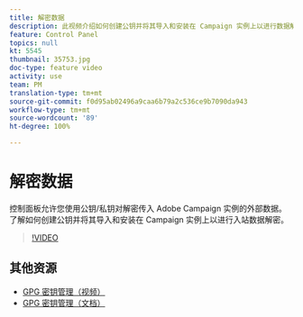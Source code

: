 ```yaml
---
title: 解密数据
description: 此视频介绍如何创建公钥并将其导入和安装在 Campaign 实例上以进行数据解密。
feature: Control Panel
topics: null
kt: 5545
thumbnail: 35753.jpg
doc-type: feature video
activity: use
team: PM
translation-type: tm+mt
source-git-commit: f0d95ab02496a9caa6b79a2c536ce9b7090da943
workflow-type: tm+mt
source-wordcount: '89'
ht-degree: 100%

---
```



# 解密数据

控制面板允许您使用公钥/私钥对解密传入 Adobe Campaign 实例的外部数据。
了解如何创建公钥并将其导入和安装在 Campaign 实例上以进行入站数据解密。

>[!VIDEO](https://video.tv.adobe.com/v/35753?quality=12)

## 其他资源

* [GPG 密钥管理（视频）](./gpg-key-management-overview.md)
* [GPG 密钥管理（文档）](https://docs.adobe.com/content/help/zh-Hans/control-panel/using/instances-settings/gpg-keys-management.html)
